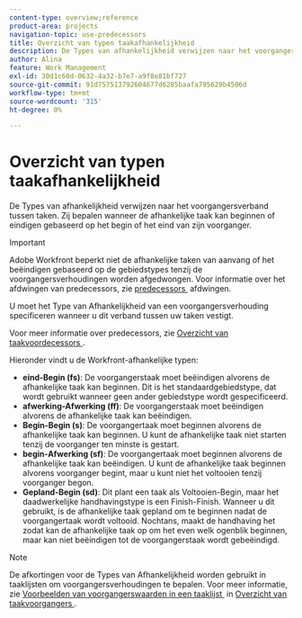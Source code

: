 ```yaml
---
content-type: overview;reference
product-area: projects
navigation-topic: use-predecessors
title: Overzicht van typen taakafhankelijkheid
description: De Types van afhankelijkheid verwijzen naar het voorgangersverband tussen taken. Zij bepalen wanneer de afhankelijke taak kan beginnen of eindigen gebaseerd op het begin of het eind van zijn voorganger.
author: Alina
feature: Work Management
exl-id: 30d1c60d-0632-4a32-b7e7-a9f8e81bf727
source-git-commit: 91d757513792604677d6285baafa795629b4506d
workflow-type: tm+mt
source-wordcount: '315'
ht-degree: 0%

---
```


# Overzicht van typen taakafhankelijkheid

<!-- Audited: 12/2023 -->

De Types van afhankelijkheid verwijzen naar het voorgangersverband tussen taken. Zij bepalen wanneer de afhankelijke taak kan beginnen of eindigen gebaseerd op het begin of het eind van zijn voorganger.

>[!IMPORTANT]
>
>Adobe Workfront beperkt niet de afhankelijke taken van aanvang of het beëindigen gebaseerd op de gebiedstypes tenzij de voorgangersverhoudingen worden afgedwongen. Voor informatie over het afdwingen van predecessors, zie [&#x200B; predecessors &#x200B;](../../../manage-work/tasks/use-prdcssrs/enforced-predecessors.md) afdwingen.

U moet het Type van Afhankelijkheid van een voorgangersverhouding specificeren wanneer u dit verband tussen uw taken vestigt.

Voor meer informatie over predecessors, zie [&#x200B; Overzicht van taakvoordecessors &#x200B;](../../../manage-work/tasks/use-prdcssrs/predecessors-overview.md).

Hieronder vindt u de Workfront-afhankelijke typen:

* **eind-Begin (fs)**: De voorgangerstaak moet beëindigen alvorens de afhankelijke taak kan beginnen. Dit is het standaardgebiedstype, dat wordt gebruikt wanneer geen ander gebiedstype wordt gespecificeerd.
* **afwerking-Afwerking (ff)**: De voorgangerstaak moet beëindigen alvorens de afhankelijke taak kan beëindigen.
* **Begin-Begin (s)**: De voorgangertaak moet beginnen alvorens de afhankelijke taak kan beginnen. U kunt de afhankelijke taak niet starten tenzij de voorganger ten minste is gestart.
* **begin-Afwerking (sf)**: De voorgangertaak moet beginnen alvorens de afhankelijke taak kan beëindigen. U kunt de afhankelijke taak beginnen alvorens voorganger begint, maar u kunt niet het voltooien tenzij voorganger begon.
* **Gepland-Begin (sd)**: Dit plant een taak als Voltooien-Begin, maar het daadwerkelijke handhavingstype is een Finish-Finish. Wanneer u dit gebruikt, is de afhankelijke taak gepland om te beginnen nadat de voorgangertaak wordt voltooid. Nochtans, maakt de handhaving het zodat kan de afhankelijke taak op om het even welk ogenblik beginnen, maar kan niet beëindigen tot de voorgangerstaak wordt gebeëindigd.

>[!NOTE]
>
>De afkortingen voor de Types van Afhankelijkheid worden gebruikt in taaklijsten om voorgangersverhoudingen te bepalen. Voor meer informatie, zie [&#x200B; Voorbeelden van voorgangerswaarden in een taaklijst &#x200B;](/help/quicksilver/manage-work/tasks/use-prdcssrs/predecessors-overview.md#examples-of-predecessor-values-in-a-task-list) in [&#x200B; Overzicht van taakvoorgangers &#x200B;](/help/quicksilver/manage-work/tasks/use-prdcssrs/predecessors-overview.md).

